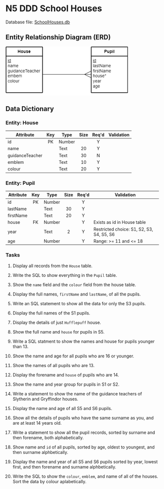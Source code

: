 # N5 DDD School Houses

Database file: [SchoolHouses.db](assets/SchoolHouses.db "Download file")


## Entity Relationship Diagram (ERD)

![ERD](assets/Diagrams/ERD-HousePupil.png)


## Data Dictionary

### Entity: House

| Attribute       | Key   | Type   | Size  | Req'd | Validation |
| ---------       | :---: | ----   | :---: | :---: | ---------- |
| id              | PK    | Number |       | Y     | |
| name            |       | Text   | 20    | Y     | |
| guidanceTeacher |       | Text   | 30    | N     | |
| emblem          |       | Text   | 10    | Y     | |
| colour          |       | Text   | 20    | Y     | |


### Entity: Pupil

| Attribute | Key   | Type   | Size  | Req'd | Validation |
| --------- | :---: | ----   | :---: | :---: | ---------- |
| id        | PK    | Number |       | Y     | |
| lastName  |       | Text   | 30    | Y     | |
| firstName |       | Text   | 20    | Y     | |
| house     | FK    | Number |       | Y     | Exists as id in House table |
| year      |       | Text   | 2     | Y     | Restricted choice: S1, S2, S3, S4, S5, S6 |
| age       |       | Number |       | Y     | Range: >= 11 and <= 18 |


### Tasks

1. Display all records from the `House` table.

2. Write the SQL to show everything in the `Pupil` table.

3. Show the `name` field and the `colour` field from the house table.

4. Display the full names, `firstName` and `lastName`, of all the pupils.

5. Write an SQL statement to show all the data for only the S3 pupils.

6. Display the full names of the S1 pupils.

7. Display the details of just `Hufflepuff` house.

8. Show the full name and `house` for pupils in S5.

9. Write a SQL statment to show the names and house for pupils younger than 13.

10. Show the name and age for all pupils who are 16 or younger.

11. Show the names of all pupils who are 13.

12.	Display the forename and `house` of pupils who are 14.

13.	Show the name and year group for pupils in S1 or S2.

14.	Write a statement to show the name of the guidance teachers of Slytherin and Gryffindor houses.

15.	Display the name and age of all S5 and S6 pupils.

16.	Show all the details of pupils who have the same surname as you, and are at least 14 years old.

17.	Write a statement to show all the pupil records, sorted by surname and then forename, both alphabetically.

18.	Show name and `id` of all pupils, sorted by age, oldest to youngest, and then surname alphbetically.

19.	Display the name and year of all S5 and S6 pupils sorted by year, lowest first, and then forename and surname alphbetically.

20.	Write the SQL to show the  `colour`, `emblem`, and name of all of the houses.  Sort the data by colour aplabetically.
